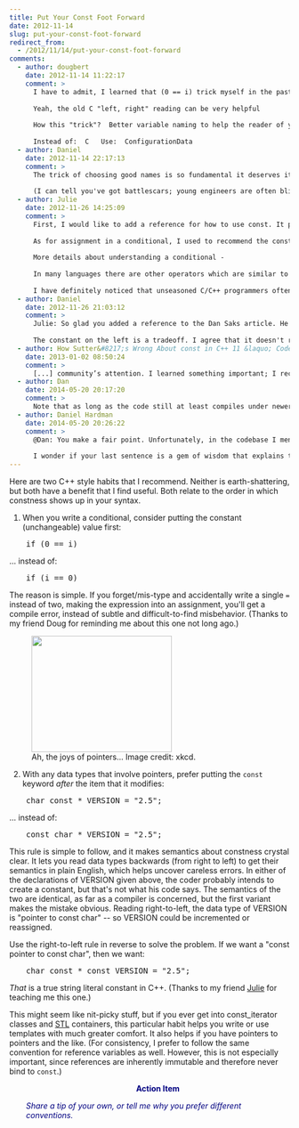 ```yaml
---
title: Put Your Const Foot Forward
date: 2012-11-14
slug: put-your-const-foot-forward
redirect_from:
  - /2012/11/14/put-your-const-foot-forward
comments:
  - author: dougbert
    date: 2012-11-14 11:22:17
    comment: >
      I have to admit, I learned that (0 == i) trick myself in the past 18 months, but I adopted it myself AND it saved me from introducing several bugs within DAYS of coding it that way. I continue to do it now.
      
      Yeah, the old C "left, right" reading can be very helpful
      
      How this "trick"?  Better variable naming to help the reader of your code understand what you were trying to do!
      
      Instead of:  C   Use:  ConfigurationData
  - author: Daniel
    date: 2012-11-14 22:17:13
    comment: >
      The trick of choosing good names is so fundamental it deserves its own post. Have a look at <a href="good-code-is-named-right.md" title="Good Code Is Named Right" rel="nofollow">Good Code is Named Right</a>.
      
      (I can tell you've got battlescars; young engineers are often blind to the power of that particular habit. :-)
  - author: Julie
    date: 2012-11-26 14:25:09
    comment: >
      First, I would like to add a reference for how to use const. It provides a very good description of why to put const after the type. It is the original reference from Dan Saks that I based my style change on. http://www.dansaks.com/articles/1999-02%20const%20T%20vs%20T%20const.pdf
      
      As for assignment in a conditional, I used to recommend the constant on the left. However, I no longer do. Over time two things have changed my mind: 1) compilers issue warnings for use of an assignment in a conditional (which can be turned of by an extra set of parenthesis if that is what you really desire), and 2) It often makes the code harder to understand for a human reader. 
      
      More details about understanding a conditional -
      
      In many languages there are other operators which are similar to "==". In most of those cases changing the order of operands changes the meaning, or is invalid. This would be obvious for an ordering operation such as less than. "a < b" is not at all the same as "b < a". "a isa b" is not the same as "b isa a". And one that I use often in Python "a is None" is nonsensical as "None is a".
      
      I have definitely noticed that unseasoned C/C++ programmers often get confused when they see "if (0 == foo())". Instead of explaining the reasoning for that non-obvious operand order I explain that turning on compiler warnings is a good idea. :-)
  - author: Daniel
    date: 2012-11-26 21:03:12
    comment: >
      Julie: So glad you added a reference to the Dan Saks article. He explains it so much better than I could!
      
      The constant on the left is a tradeoff. I agree that it doesn't read as nicely, and that modern compilers are better at warning about the issue. However, I recently started working on some open source code, and there are members of the community for this particular codebase that are using pre-1990s C (not C++) compilers. I kid you not. So dialing up warnings is not always feasible. Where it is, I think I agree that the pendulum swings the other way.
  - author: How Sutter&#8217;s Wrong About const in C++ 11 &laquo; Codecraft
    date: 2013-01-02 08:50:24
    comment: >
      [...] community’s attention. I learned something important; I recommend that you watch the talk. Using const well is an essential skill. But I think in his enthusiasm about the way the language has evolved to make semantics clearer, [...]
  - author: Dan
    date: 2014-05-20 20:17:20
    comment: >
      Note that as long as the code still at least compiles under newer compilers, I'd argue that this isn't a valid justification for outdated or otherwise sub-optimal practices. If at least one member of the community encounters the warning, in principle the entire community is aware of the problem. A heterogeneous collection of compilers has access to the *union* of their respective warnings, not the intersection.
  - author: Daniel Hardman
    date: 2014-05-20 20:26:22
    comment: >
      @Dan: You make a fair point. Unfortunately, in the codebase I mentioned above, the community as a whole is in the habit of ignoring warnings; if it compiles, it must be good. Aargh!
      
      I wonder if your last sentence is a gem of wisdom that explains the power of open source in general. Good food for thought...
---
```

Here are two C++ style habits that I recommend. Neither is earth-shattering, but both have a benefit that I find useful. Both relate to the order in which constness shows up in your syntax.

1. When you write a conditional, consider putting the constant (unchangeable) value first:
<pre style="padding-left:30px;font-size:100%;margin-bottom:1em;">if (0 == i)</pre>
... instead of:
<pre style="padding-left:30px;font-size:100%;margin-bottom:1em;">if (i == 0)</pre>
The reason is simple. If you forget/mis-type and accidentally write a single <code>=</code> instead of two, making the expression into an assignment, you'll get a compile error, instead of subtle and difficult-to-find misbehavior. (Thanks to my friend Doug for reminding me about this one not long ago.)

<figure><img src="http://imgs.xkcd.com/comics/pointers.png" height="209" width="252" /><figcaption>Ah, the joys of pointers... Image credit: xkcd.</figcaption></figure>

2. With any data types that involve pointers, prefer putting the <code>const</code> keyword <em>after</em> the item that it modifies:
<pre style="padding-left:30px;font-size:100%;margin-bottom:1em;">char const * VERSION = "2.5";</pre>
... instead of:
<pre style="padding-left:30px;font-size:100%;margin-bottom:1em;">const char * VERSION = "2.5";</pre>
This rule is simple to follow, and it makes semantics about constness crystal clear. It lets you read data types backwards (from right to left) to get their semantics in plain English, which helps uncover careless errors. In either of the declarations of VERSION given above, the coder probably intends to create a constant, but that's not what his code says. The semantics of the two are identical, as far as a compiler is concerned, but the first variant makes the mistake obvious. Reading right-to-left, the data type of VERSION is "pointer to const char" -- so VERSION could be incremented or reassigned.

Use the right-to-left rule in reverse to solve the problem. If we want a "const pointer to const char", then we want:
<pre style="padding-left:30px;font-size:100%;margin-bottom:1em;">char const * const VERSION = "2.5";</pre>
<em>That</em> is a true string literal constant in C++. (Thanks to my friend <a title="Julie Jones: Learn voraciously." href="julie-jones-learn-voraciously.md">Julie</a> for teaching me this one.)

This might seem like nit-picky stuff, but if you ever get into const_iterator classes and <a class="zem_slink" title="Standard Template Library" href="http://en.wikipedia.org/wiki/Standard_Template_Library" target="_blank" rel="wikipedia">STL</a> containers, this particular habit helps you write or use templates with much greater comfort. It also helps if you have pointers to pointers and the like. (For consistency, I prefer to follow the same convention for reference variables as well. However, this is not especially important, since references are inherently immutable and therefore never bind to <code>const</code>.)
<p style="padding-left:30px;text-align:center;"><strong><span style="color:#000080;">Action Item</span></strong></p>
<p style="padding-left:30px;"><em><span style="color:#000080;">Share a tip of your own, or tell me why you prefer different conventions.</span></em></p>
